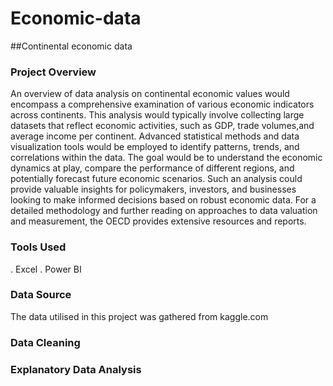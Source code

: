 # Economic-data
##Continental economic data
### Project Overview
An overview of data analysis on continental economic values would encompass a comprehensive examination of various economic indicators across continents. This analysis would typically involve collecting large datasets that reflect economic activities, such as GDP, trade volumes,and average income per continent. Advanced statistical methods and data visualization tools would be employed to identify patterns, trends, and correlations within the data. The goal would be to understand the economic dynamics at play, compare the performance of different regions, and potentially forecast future economic scenarios. Such an analysis could provide valuable insights for policymakers, investors, and businesses looking to make informed decisions based on robust economic data. For a detailed methodology and further reading on approaches to data valuation and measurement, the OECD provides extensive resources and reports.
### Tools Used
. Excel
. Power BI
### Data Source
The data utilised in this project was gathered from kaggle.com
### Data Cleaning

### Explanatory Data Analysis
